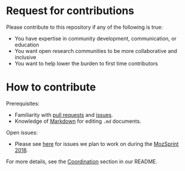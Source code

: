 # Request for contributions

Please contribute to this repository if any of the following is true:
- You have expertise in community development, communication, or education
- You want open research communities to be more collaborative and inclusive
- You want to help lower the burden to first time contributors

# How to contribute

Prerequisites:

- Familiarity with [pull requests](https://help.github.com/articles/using-pull-requests) and [issues](https://guides.github.com/features/issues/).
- Knowledge of [Markdown](https://help.github.com/articles/markdown-basics/) for editing `.md` documents.

Open issues:

- Please see [here](https://github.com/OpenScienceRoadmap/mozilla-sprint-2018/issues) for issues we plan to work on during the [MozSprint 2018](https://foundation.mozilla.org/opportunity/global-sprint/).

For more details, see the [Coordination](https://github.com/OpenScienceRoadmap/mozilla-sprint-2018#coordination) section in our README.
